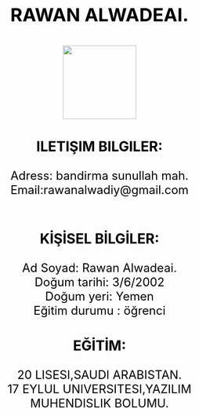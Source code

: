 <html>
<head>
<title> Rawan website </title>
</head>
<body>

<br><br>
<center>
<font face size="5" color="black">
<font size="6"><h3>RAWAN ALWADEAI.<br><h3></font>
<img src="raw.png.png" height="150px" widht="150px"><br>

<h3>ILETIŞIM BILGILER:</h3>
     Adress: bandirma sunullah mah.<br>
Email:rawanalwadiy@gmail.com<br><br>
<h3>KİŞİSEL BİLGİLER:</h3>
Ad Soyad: Rawan Alwadeai.<br>
Doğum tarihi: 3/6/2002<br>
Doğum yeri: Yemen<br>
Eğitim durumu : öğrenci<br>

<h3>EĞİTİM:</h3>
 20 LISESI,SAUDI ARABISTAN.<BR>
 17 EYLUL UNIVERSITESI,YAZILIM MUHENDISLIK BOLUMU.<BR>
</font>
</center>


</body>
</html>
